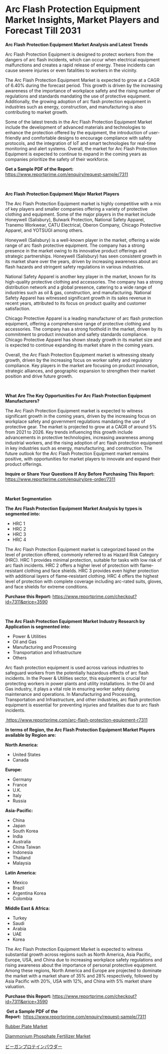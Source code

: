 <p><h1>Arc Flash Protection Equipment Market Insights, Market Players and Forecast Till 2031</h1></p><p><strong>Arc Flash Protection Equipment Market Analysis and Latest Trends</strong></p>
<p><p>Arc Flash Protection Equipment is designed to protect workers from the dangers of arc flash incidents, which can occur when electrical equipment malfunctions and creates a rapid release of energy. These incidents can cause severe injuries or even fatalities to workers in the vicinity.</p><p>The Arc Flash Protection Equipment Market is expected to grow at a CAGR of 6.40% during the forecast period. This growth is driven by the increasing awareness of the importance of workplace safety and the rising number of regulations and standards mandating the use of protective equipment. Additionally, the growing adoption of arc flash protection equipment in industries such as energy, construction, and manufacturing is also contributing to market growth.</p><p>Some of the latest trends in the Arc Flash Protection Equipment Market include the development of advanced materials and technologies to enhance the protection offered by the equipment, the introduction of user-friendly and comfortable designs to encourage compliance with safety protocols, and the integration of IoT and smart technologies for real-time monitoring and alert systems. Overall, the market for Arc Flash Protection Equipment is expected to continue to expand in the coming years as companies prioritize the safety of their workforce.</p></p>
<p><strong>Get a Sample PDF of the Report:&nbsp;</strong> <a href="https://www.reportprime.com/enquiry/request-sample/7311">https://www.reportprime.com/enquiry/request-sample/7311</a></p>
<p>&nbsp;</p>
<p><strong>Arc Flash Protection Equipment Major Market Players</strong></p>
<p><p>The Arc Flash Protection Equipment market is highly competitive with a mix of key players and smaller companies offering a variety of protective clothing and equipment. Some of the major players in the market include Honeywell (Salisbury), Bulwark Protection, National Safety Apparel, Tranemo Workwear, CATU Electrical, Oberon Company, Chicago Protective Apparel, and YOTSUGI among others.</p><p>Honeywell (Salisbury) is a well-known player in the market, offering a wide range of arc flash protective equipment. The company has a strong presence in the market owing to its innovative product offerings and strategic partnerships. Honeywell (Salisbury) has seen consistent growth in its market share over the years, driven by increasing awareness about arc flash hazards and stringent safety regulations in various industries.</p><p>National Safety Apparel is another key player in the market, known for its high-quality protective clothing and accessories. The company has a strong distribution network and a global presence, catering to a wide range of industries such as oil & gas, construction, and manufacturing. National Safety Apparel has witnessed significant growth in its sales revenue in recent years, attributed to its focus on product quality and customer satisfaction.</p><p>Chicago Protective Apparel is a leading manufacturer of arc flash protection equipment, offering a comprehensive range of protective clothing and accessories. The company has a strong foothold in the market, driven by its commitment to product innovation and safety standards compliance. Chicago Protective Apparel has shown steady growth in its market size and is expected to continue expanding its market share in the coming years.</p><p>Overall, the Arc Flash Protection Equipment market is witnessing steady growth, driven by the increasing focus on worker safety and regulatory compliance. Key players in the market are focusing on product innovation, strategic alliances, and geographic expansion to strengthen their market position and drive future growth.</p></p>
<p>&nbsp;</p>
<p><strong>What Are The Key Opportunities For Arc Flash Protection Equipment Manufacturers?</strong></p>
<p><p>The Arc Flash Protection Equipment market is expected to witness significant growth in the coming years, driven by the increasing focus on workplace safety and government regulations mandating the use of protective gear. The market is projected to grow at a CAGR of around 5% from 2021 to 2026. Key trends influencing this growth include advancements in protective technologies, increasing awareness among industrial workers, and the rising adoption of arc flash protection equipment in key industries such as energy, manufacturing, and construction. The future outlook for the Arc Flash Protection Equipment market remains positive, with opportunities for market players to innovate and expand their product offerings.</p></p>
<p><strong>Inquire or Share Your Questions If Any Before Purchasing This Report:</strong> <a href="https://www.reportprime.com/enquiry/pre-order/7311">https://www.reportprime.com/enquiry/pre-order/7311</a></p>
<p>&nbsp;</p>
<p><strong>Market Segmentation</strong></p>
<p><strong>The Arc Flash Protection Equipment Market Analysis by types is segmented into:</strong></p>
<p><ul><li>HRC 1</li><li>HRC 2</li><li>HRC 3</li><li>HRC 4</li></ul></p>
<p><p>The Arc Flash Protection Equipment market is categorized based on the level of protection offered, commonly referred to as Hazard Risk Category (HRC). HRC 1 provides minimal protection, suitable for tasks with low risk of arc flash incidents. HRC 2 offers a higher level of protection with flame-resistant clothing and face shields. HRC 3 provides even higher protection with additional layers of flame-resistant clothing. HRC 4 offers the highest level of protection with complete coverage including arc-rated suits, gloves, and face shields for extreme conditions.</p></p>
<p><strong>Purchase this Report:&nbsp;</strong><a href="https://www.reportprime.com/checkout?id=7311&price=3590">https://www.reportprime.com/checkout?id=7311&price=3590</a></p>
<p>&nbsp;</p>
<p><strong>The Arc Flash Protection Equipment Market Industry Research by Application is segmented into:</strong></p>
<p><ul><li>Power & Utilities</li><li>Oil and Gas</li><li>Manufacturing and Processing</li><li>Transportation and Infrastructure</li><li>Others</li></ul></p>
<p><p>Arc flash protection equipment is used across various industries to safeguard workers from the potentially hazardous effects of arc flash incidents. In the Power & Utilities sector, this equipment is crucial for protecting workers in power plants and utility installations. In the Oil and Gas industry, it plays a vital role in ensuring worker safety during maintenance and operations. In Manufacturing and Processing, Transportation and Infrastructure, and other industries, arc flash protection equipment is essential for preventing injuries and fatalities due to arc flash incidents.</p></p>
<p><a href="https://www.reportprime.com/arc-flash-protection-equipment-r7311">&nbsp;https://www.reportprime.com/arc-flash-protection-equipment-r7311</a></p>
<p><strong>In terms of Region, the Arc Flash Protection Equipment Market Players available by Region are:</strong></p>
<p>
    <p> <strong> North America: </strong>
        <ul>
            <li>United States</li>
            <li>Canada</li>
        </ul>
        </p> 
    <p> <strong> Europe: </strong>
        <ul>
            <li>Germany</li>
            <li>France</li>
            <li>U.K.</li>
            <li>Italy</li>
            <li>Russia</li>
        </ul>
        </p> 
    <p> <strong> Asia-Pacific: </strong>
        <ul>
            <li>China</li>
            <li>Japan</li>
            <li>South Korea</li>
            <li>India</li>
            <li>Australia</li>
            <li>China Taiwan</li>
            <li>Indonesia</li>
            <li>Thailand</li>
            <li>Malaysia</li>
        </ul>
        </p> 
    <p> <strong> Latin America: </strong>
        <ul>
            <li>Mexico</li>
            <li>Brazil</li>
            <li>Argentina Korea</li>
            <li>Colombia</li>
        </ul>
        </p> 
    <p> <strong> Middle East & Africa: </strong>
        <ul>
            <li>Turkey</li>
            <li>Saudi</li>
            <li>Arabia</li>
            <li>UAE</li>
            <li>Korea</li>
        </ul>
    </p>
    </p>
<p><p>The Arc Flash Protection Equipment Market is expected to witness substantial growth across regions such as North America, Asia Pacific, Europe, USA, and China due to increasing workplace safety regulations and rising awareness about the importance of personal protective equipment. Among these regions, North America and Europe are projected to dominate the market with a market share of 35% and 28% respectively, followed by Asia Pacific with 20%, USA with 12%, and China with 5% market share valuation.</p></p>
<p><strong>Purchase this Report: </strong><a href="https://www.reportprime.com/checkout?id=7311&price=3590">https://www.reportprime.com/checkout?id=7311&price=3590</a></p>
<p>&nbsp;<strong>Get a Sample PDF of the Report:&nbsp;&nbsp;</strong><a href="https://www.reportprime.com/enquiry/request-sample/7311">https://www.reportprime.com/enquiry/request-sample/7311</a></p>
<p><strong></strong></p>
<p><p><a href="https://www.linkedin.com/pulse/rubber-plate-market-offers-provide-insightful-data-time-period-s8ywc?trackingId=ggprDicnFkODjri9Dl%2BgVg%3D%3D">Rubber Plate Market</a></p><p><a href="https://www.linkedin.com/pulse/diammonium-phosphate-fertilizer-market-research-report-provides-lhprc?trackingId=uulI%2FX94Pj%2Fo2qIwEtkStw%3D%3D">Diammonium Phosphate Fertilizer Market</a></p><p><a href="https://github.com/zekaoe592392/Market-Research-Report-List-1/blob/main/698671424028.md">ビーガンプロテインパウダー</a></p></p>